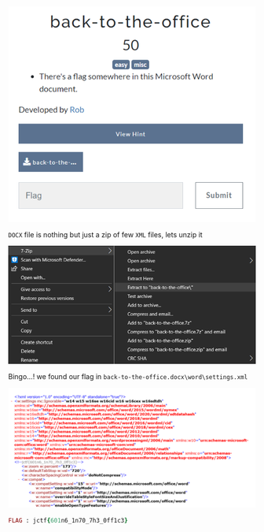 ![](../Images/Pasted%20image%2020230419175437.png)

`DOCX` file is nothing but just a zip of few `XML` files, lets unzip it

![](../Images/Pasted%20image%2020230419175630.png)

Bingo...! we found our flag in `back-to-the-office.docx\word\settings.xml` 

![](../Images/Pasted%20image%2020230419175745.png)

```ruby
FLAG : jctf{601n6_1n70_7h3_0ff1c3}
```